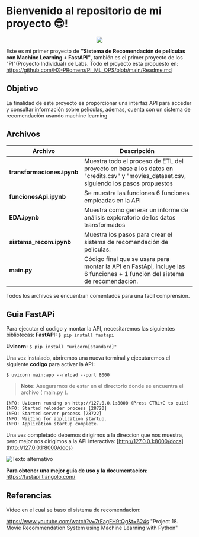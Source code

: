 # Bienvenido al repositorio de mi proyecto 😎!
<p align=center><img src=https://d31uz8lwfmyn8g.cloudfront.net/Assets/logo-henry-white-lg.png><p>

Este es mi primer proyecto de **"Sistema de Recomendación de películas con Machine Learning + FastAPI"**, también es el primer proyecto de los "PI"(Proyecto Individual) de Labs.
Todo el proyecto esta propuesto en:
https://github.com/HX-PRomero/PI_ML_OPS/blob/main/Readme.md
## Objetivo

La finalidad de este proyecto es proporcionar una interfaz API para acceder y consultar información sobre películas, ademas, cuenta con un sistema de recomendación usando machine learning

## Archivos

|Archivo| Descripción
|--|--|
|**transformaciones.ipynb**|Muestra todo el proceso de ETL del proyecto en base a los datos en "credits.csv" y "movies_dataset.csv, siguiendo los pasos propuestos|  |
|**funcionesApi.ipynb**|Se muestra las funciones 6 funciones empleadas en la API|
|**EDA.ipynb**|Muestra como generar un informe de análisis exploratorio de los datos transformados
|**sistema_recom.ipynb**|Muestra los pasos para crear el sistema de recomendación de películas. |
|**main.py** |Código final que se usara para montar la API en FastApi, incluye las 6 funciones + 1 función del sistema de recomendación.|

Todos los archivos se encuentran comentados para una facil comprension.


## Guia FastAPi

Para ejecutar el codigo y montar la API, necesitaremos las siguientes bibliotecas:
**FastAPI:**
`$ pip install fastapi`   

**Uvicorn:**
`$ pip install "uvicorn[standard]"`   

Una vez instalado, abriremos una nueva terminal y ejecutaremos el siguiente **codigo** para activar la API:

`$ uvicorn main:app --reload --port 8000`   
> **Note:** Asegurarnos de estar en el directorio donde se encuentra el archivo  ( main.py ).


    INFO: Uvicorn running on http://127.0.0.1:8000 (Press CTRL+C to quit)  
    INFO: Started reloader process [28720]  
    INFO: Started server process [28722]  
    INFO: Waiting for application startup.  
    INFO: Application startup complete.
Una vez completado debemos dirigirnos a la direccion que nos muestra, pero mejor nos dirigimos a la API interactiva:
[http://127.0.0.1:8000/docs](http://127.0.0.1:8000/docs)

<img  src="https://fastapi.tiangolo.com/img/index/index-01-swagger-ui-simple.png"  alt="Texto alternativo">

**Para obtener una mejor guia de uso y la documentacion:**
https://fastapi.tiangolo.com/

## Referencias

Video en el cual se baso el sistema de recomendacion:

https://www.youtube.com/watch?v=7rEagFH9tQg&t=624s
"Project 18. Movie Recommendation System using Machine Learning with Python"

